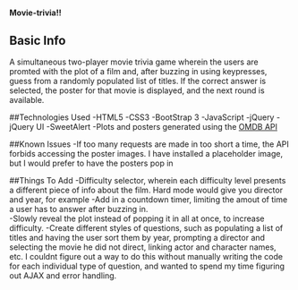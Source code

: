 #### Movie-trivia!!
## Basic Info
A simultaneous two-player movie trivia game wherein the users are promted with the plot of a film and, after buzzing in using keypresses, guess from a randomly populated list of titles.  If the correct answer is selected, the poster for that movie is displayed, and the next round is available.  

##Technologies Used
-HTML5
-CSS3
-BootStrap 3
-JavaScript
-jQuery
-jQuery UI
-SweetAlert
-Plots and posters generated using the [OMDB API](http://www.omdbapi.com/)

##Known Issues
-If too many requests are made in too short a time, the API forbids accessing the poster images.  I have installed a placeholder image, but I would prefer to have the posters pop in

##Things To Add
-Difficulty selector, wherein each difficulty level presents a different piece of info about the film. Hard mode would give you director and year, for example
-Add in a countdown timer, limiting the amout of time a user has to answer after buzzing in.  
-Slowly reveal the plot instead of popping it in all at once, to increase difficulty.
-Create different styles of questions, such as populating a list of titles and having the user sort them by year, prompting a director and selecting the movie he did not direct, linking actor and character names, etc.  I couldnt figure out a way to do this without manually writing the code for each individual type of question, and wanted to spend my time figuring out AJAX and error handling.  

